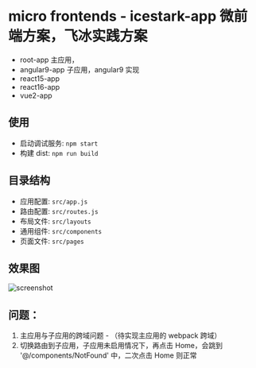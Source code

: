 # micro frontends - icestark-app 微前端方案，飞冰实践方案

- root-app 主应用，
- angular9-app 子应用，angular9 实现
- react15-app
- react16-app
- vue2-app


## 使用

- 启动调试服务: `npm start`
- 构建 dist: `npm run build`

## 目录结构

- 应用配置: `src/app.js`
- 路由配置: `src/routes.js`
- 布局文件: `src/layouts`
- 通用组件: `src/components`
- 页面文件: `src/pages`

## 效果图

![screenshot](https://img.alicdn.com/tfs/TB14igtaVT7gK0jSZFpXXaTkpXa-2878-1368.png)

## 问题：
1. 主应用与子应用的跨域问题 - （待实现主应用的 webpack 跨域）
2. 切换路由到子应用，子应用未启用情况下，再点击 Home，会跳到 '@/components/NotFound' 中，二次点击 Home 则正常
